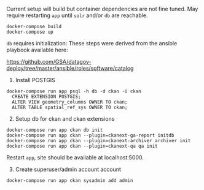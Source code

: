 Current setup will build but container dependencies are not fine tuned.
May require restarting `app` until `solr` and/or `db` are reachable.
```
docker-compose build
docker-compose up
```

`db`  requires initialization:
These steps were derived from the ansible playbook available here:

https://github.com/GSA/datagov-deploy/tree/master/ansible/roles/software/catalog
1. Install POSTGIS
```
docker-compose run app psql -h db -d ckan -U ckan
  CREATE EXTENSION POSTGIS;
  ALTER VIEW geometry_columns OWNER TO ckan;
  ALTER TABLE spatial_ref_sys OWNER TO ckan;
```
2. Setup db for  ckan and ckan extensions
```
docker-compose run app ckan db init
docker-compose run app ckan --plugin=ckanext-ga-report initdb
docker-compose run app ckan --plugin=ckanext-archiver archiver init
docker-compose run app ckan --plugin=ckanext-qa qa init
```

Restart `app`, site should be available at localhost:5000.

3. Create superuser/admin account account
```
docker-compose run app ckan sysadmin add admin
```